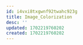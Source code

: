 ```yaml
---
id: i4vxi8txgwnf92twahc923g
title: Image_Colorization
desc: ''
updated: 1702219760202
created: 1702219760202
---
```

